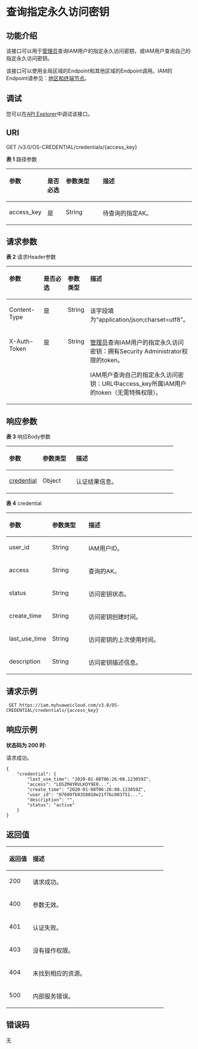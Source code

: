 # 查询指定永久访问密钥<a name="iam_03_0002"></a>

## 功能介绍<a name="zh-cn_topic_0221482383_section194279712012"></a>

该接口可以用于[管理员](https://support.huaweicloud.com/usermanual-iam/iam_01_0001.html)查询IAM用户的指定永久访问密钥，或IAM用户查询自己的指定永久访问密钥。

该接口可以使用全局区域的Endpoint和其他区域的Endpoint调用。IAM的Endpoint请参见：[地区和终端节点](https://developer.huaweicloud.com/endpoint?IAM)。

## 调试<a name="section197711711165318"></a>

您可以在[API Explorer](https://apiexplorer.developer.huaweicloud.com/apiexplorer/doc?product=IAM&api=ShowPermanentAccessKey)中调试该接口。

## URI<a name="zh-cn_topic_0221482383_section242727162013"></a>

GET /v3.0/OS-CREDENTIAL/credentials/\{access\_key\}

**表 1**  路径参数

<a name="zh-cn_topic_0221482383_table542857152012"></a>
<table><thead align="left"><tr id="zh-cn_topic_0221482383_row642818717201"><th class="cellrowborder" valign="top" width="20%" id="mcps1.2.5.1.1"><p id="zh-cn_topic_0221482383_p542818762018"><a name="zh-cn_topic_0221482383_p542818762018"></a><a name="zh-cn_topic_0221482383_p542818762018"></a>参数</p>
</th>
<th class="cellrowborder" valign="top" width="10%" id="mcps1.2.5.1.2"><p id="zh-cn_topic_0221482383_p1242916718206"><a name="zh-cn_topic_0221482383_p1242916718206"></a><a name="zh-cn_topic_0221482383_p1242916718206"></a>是否必选</p>
</th>
<th class="cellrowborder" valign="top" width="20%" id="mcps1.2.5.1.3"><p id="zh-cn_topic_0221482383_p14429979204"><a name="zh-cn_topic_0221482383_p14429979204"></a><a name="zh-cn_topic_0221482383_p14429979204"></a>参数类型</p>
</th>
<th class="cellrowborder" valign="top" width="50%" id="mcps1.2.5.1.4"><p id="zh-cn_topic_0221482383_p1342918715202"><a name="zh-cn_topic_0221482383_p1342918715202"></a><a name="zh-cn_topic_0221482383_p1342918715202"></a>描述</p>
</th>
</tr>
</thead>
<tbody><tr id="zh-cn_topic_0221482383_row14285792014"><td class="cellrowborder" valign="top" width="20%" headers="mcps1.2.5.1.1 "><p id="zh-cn_topic_0221482383_p14290714205"><a name="zh-cn_topic_0221482383_p14290714205"></a><a name="zh-cn_topic_0221482383_p14290714205"></a>access_key</p>
</td>
<td class="cellrowborder" valign="top" width="10%" headers="mcps1.2.5.1.2 "><p id="zh-cn_topic_0221482383_p1842911715205"><a name="zh-cn_topic_0221482383_p1842911715205"></a><a name="zh-cn_topic_0221482383_p1842911715205"></a>是</p>
</td>
<td class="cellrowborder" valign="top" width="20%" headers="mcps1.2.5.1.3 "><p id="zh-cn_topic_0221482383_p54295716207"><a name="zh-cn_topic_0221482383_p54295716207"></a><a name="zh-cn_topic_0221482383_p54295716207"></a>String</p>
</td>
<td class="cellrowborder" valign="top" width="50%" headers="mcps1.2.5.1.4 "><p id="zh-cn_topic_0221482383_p13429777204"><a name="zh-cn_topic_0221482383_p13429777204"></a><a name="zh-cn_topic_0221482383_p13429777204"></a>待查询的指定AK。</p>
</td>
</tr>
</tbody>
</table>

## 请求参数<a name="zh-cn_topic_0221482383_section543027152015"></a>

**表 2**  请求Header参数

<a name="zh-cn_topic_0221482383_HeaderParameter"></a>
<table><thead align="left"><tr id="zh-cn_topic_0221482383_row043014752018"><th class="cellrowborder" valign="top" width="20%" id="mcps1.2.5.1.1"><p id="zh-cn_topic_0221482383_p15430276205"><a name="zh-cn_topic_0221482383_p15430276205"></a><a name="zh-cn_topic_0221482383_p15430276205"></a>参数</p>
</th>
<th class="cellrowborder" valign="top" width="20%" id="mcps1.2.5.1.2"><p id="zh-cn_topic_0221482383_p6430870201"><a name="zh-cn_topic_0221482383_p6430870201"></a><a name="zh-cn_topic_0221482383_p6430870201"></a>是否必选</p>
</th>
<th class="cellrowborder" valign="top" width="10%" id="mcps1.2.5.1.3"><p id="zh-cn_topic_0221482383_p2431207162011"><a name="zh-cn_topic_0221482383_p2431207162011"></a><a name="zh-cn_topic_0221482383_p2431207162011"></a>参数类型</p>
</th>
<th class="cellrowborder" valign="top" width="50%" id="mcps1.2.5.1.4"><p id="zh-cn_topic_0221482383_p1543111711208"><a name="zh-cn_topic_0221482383_p1543111711208"></a><a name="zh-cn_topic_0221482383_p1543111711208"></a>描述</p>
</th>
</tr>
</thead>
<tbody><tr id="zh-cn_topic_0221482383_row134303710201"><td class="cellrowborder" valign="top" width="20%" headers="mcps1.2.5.1.1 "><p id="zh-cn_topic_0221482383_p1943114716206"><a name="zh-cn_topic_0221482383_p1943114716206"></a><a name="zh-cn_topic_0221482383_p1943114716206"></a>Content-Type</p>
</td>
<td class="cellrowborder" valign="top" width="20%" headers="mcps1.2.5.1.2 "><p id="zh-cn_topic_0221482383_p15431578202"><a name="zh-cn_topic_0221482383_p15431578202"></a><a name="zh-cn_topic_0221482383_p15431578202"></a>是</p>
</td>
<td class="cellrowborder" valign="top" width="10%" headers="mcps1.2.5.1.3 "><p id="zh-cn_topic_0221482383_p18431878203"><a name="zh-cn_topic_0221482383_p18431878203"></a><a name="zh-cn_topic_0221482383_p18431878203"></a>String</p>
</td>
<td class="cellrowborder" valign="top" width="50%" headers="mcps1.2.5.1.4 "><p id="zh-cn_topic_0221482383_p124318717203"><a name="zh-cn_topic_0221482383_p124318717203"></a><a name="zh-cn_topic_0221482383_p124318717203"></a>该字段填为“application/json;charset=utf8”。</p>
</td>
</tr>
<tr id="zh-cn_topic_0221482383_row9430777209"><td class="cellrowborder" valign="top" width="20%" headers="mcps1.2.5.1.1 "><p id="zh-cn_topic_0221482383_p144311371208"><a name="zh-cn_topic_0221482383_p144311371208"></a><a name="zh-cn_topic_0221482383_p144311371208"></a>X-Auth-Token</p>
</td>
<td class="cellrowborder" valign="top" width="20%" headers="mcps1.2.5.1.2 "><p id="zh-cn_topic_0221482383_p54327717204"><a name="zh-cn_topic_0221482383_p54327717204"></a><a name="zh-cn_topic_0221482383_p54327717204"></a>是</p>
</td>
<td class="cellrowborder" valign="top" width="10%" headers="mcps1.2.5.1.3 "><p id="zh-cn_topic_0221482383_p943219752010"><a name="zh-cn_topic_0221482383_p943219752010"></a><a name="zh-cn_topic_0221482383_p943219752010"></a>String</p>
</td>
<td class="cellrowborder" valign="top" width="50%" headers="mcps1.2.5.1.4 "><p id="zh-cn_topic_0221482383_p2043216732012"><a name="zh-cn_topic_0221482383_p2043216732012"></a><a name="zh-cn_topic_0221482383_p2043216732012"></a><a href="https://support.huaweicloud.com/usermanual-iam/iam_01_0001.html" target="_blank" rel="noopener noreferrer">管理员</a>查询IAM用户的指定永久访问密钥：拥有Security Administrator权限的token。</p>
<p id="zh-cn_topic_0221482383_p743237122019"><a name="zh-cn_topic_0221482383_p743237122019"></a><a name="zh-cn_topic_0221482383_p743237122019"></a>IAM用户查询自己的指定永久访问密钥：URL中access_key所属IAM用户的token（无需特殊权限）。</p>
</td>
</tr>
</tbody>
</table>

## 响应参数<a name="zh-cn_topic_0221482383_section14432177182020"></a>

**表 3**  响应Body参数

<a name="zh-cn_topic_0221482383_responseParameter"></a>
<table><thead align="left"><tr id="zh-cn_topic_0221482383_row154331774207"><th class="cellrowborder" valign="top" width="20%" id="mcps1.2.4.1.1"><p id="zh-cn_topic_0221482383_p144333718204"><a name="zh-cn_topic_0221482383_p144333718204"></a><a name="zh-cn_topic_0221482383_p144333718204"></a>参数</p>
</th>
<th class="cellrowborder" valign="top" width="20%" id="mcps1.2.4.1.2"><p id="zh-cn_topic_0221482383_p1143311712012"><a name="zh-cn_topic_0221482383_p1143311712012"></a><a name="zh-cn_topic_0221482383_p1143311712012"></a>参数类型</p>
</th>
<th class="cellrowborder" valign="top" width="60%" id="mcps1.2.4.1.3"><p id="zh-cn_topic_0221482383_p18434197172016"><a name="zh-cn_topic_0221482383_p18434197172016"></a><a name="zh-cn_topic_0221482383_p18434197172016"></a>描述</p>
</th>
</tr>
</thead>
<tbody><tr id="zh-cn_topic_0221482383_row7433177102019"><td class="cellrowborder" valign="top" width="20%" headers="mcps1.2.4.1.1 "><p id="zh-cn_topic_0221482383_p18434775204"><a name="zh-cn_topic_0221482383_p18434775204"></a><a name="zh-cn_topic_0221482383_p18434775204"></a><a href="#zh-cn_topic_0221482383_response_Rs44Credential">credential</a></p>
</td>
<td class="cellrowborder" valign="top" width="20%" headers="mcps1.2.4.1.2 "><p id="zh-cn_topic_0221482383_p9434207162011"><a name="zh-cn_topic_0221482383_p9434207162011"></a><a name="zh-cn_topic_0221482383_p9434207162011"></a>Object</p>
</td>
<td class="cellrowborder" valign="top" width="60%" headers="mcps1.2.4.1.3 "><p id="zh-cn_topic_0221482383_p134346722016"><a name="zh-cn_topic_0221482383_p134346722016"></a><a name="zh-cn_topic_0221482383_p134346722016"></a>认证结果信息。</p>
</td>
</tr>
</tbody>
</table>

**表 4**  credential

<a name="zh-cn_topic_0221482383_response_Rs44Credential"></a>
<table><thead align="left"><tr id="zh-cn_topic_0221482383_row14345772010"><th class="cellrowborder" valign="top" width="20%" id="mcps1.2.4.1.1"><p id="zh-cn_topic_0221482383_p14435107182012"><a name="zh-cn_topic_0221482383_p14435107182012"></a><a name="zh-cn_topic_0221482383_p14435107182012"></a>参数</p>
</th>
<th class="cellrowborder" valign="top" width="20%" id="mcps1.2.4.1.2"><p id="zh-cn_topic_0221482383_p44352074207"><a name="zh-cn_topic_0221482383_p44352074207"></a><a name="zh-cn_topic_0221482383_p44352074207"></a>参数类型</p>
</th>
<th class="cellrowborder" valign="top" width="60%" id="mcps1.2.4.1.3"><p id="zh-cn_topic_0221482383_p74352715201"><a name="zh-cn_topic_0221482383_p74352715201"></a><a name="zh-cn_topic_0221482383_p74352715201"></a>描述</p>
</th>
</tr>
</thead>
<tbody><tr id="zh-cn_topic_0221482383_row1443417792015"><td class="cellrowborder" valign="top" width="20%" headers="mcps1.2.4.1.1 "><p id="zh-cn_topic_0221482383_p15435376207"><a name="zh-cn_topic_0221482383_p15435376207"></a><a name="zh-cn_topic_0221482383_p15435376207"></a>user_id</p>
</td>
<td class="cellrowborder" valign="top" width="20%" headers="mcps1.2.4.1.2 "><p id="zh-cn_topic_0221482383_p184357720205"><a name="zh-cn_topic_0221482383_p184357720205"></a><a name="zh-cn_topic_0221482383_p184357720205"></a>String</p>
</td>
<td class="cellrowborder" valign="top" width="60%" headers="mcps1.2.4.1.3 "><p id="zh-cn_topic_0221482383_p54369712206"><a name="zh-cn_topic_0221482383_p54369712206"></a><a name="zh-cn_topic_0221482383_p54369712206"></a>IAM用户ID。</p>
</td>
</tr>
<tr id="zh-cn_topic_0221482383_row17434371205"><td class="cellrowborder" valign="top" width="20%" headers="mcps1.2.4.1.1 "><p id="zh-cn_topic_0221482383_p1343637132015"><a name="zh-cn_topic_0221482383_p1343637132015"></a><a name="zh-cn_topic_0221482383_p1343637132015"></a>access</p>
</td>
<td class="cellrowborder" valign="top" width="20%" headers="mcps1.2.4.1.2 "><p id="zh-cn_topic_0221482383_p5436117142012"><a name="zh-cn_topic_0221482383_p5436117142012"></a><a name="zh-cn_topic_0221482383_p5436117142012"></a>String</p>
</td>
<td class="cellrowborder" valign="top" width="60%" headers="mcps1.2.4.1.3 "><p id="zh-cn_topic_0221482383_p16436127112010"><a name="zh-cn_topic_0221482383_p16436127112010"></a><a name="zh-cn_topic_0221482383_p16436127112010"></a>查询的AK。</p>
</td>
</tr>
<tr id="zh-cn_topic_0221482383_row154341476204"><td class="cellrowborder" valign="top" width="20%" headers="mcps1.2.4.1.1 "><p id="zh-cn_topic_0221482383_p15436157132015"><a name="zh-cn_topic_0221482383_p15436157132015"></a><a name="zh-cn_topic_0221482383_p15436157132015"></a>status</p>
</td>
<td class="cellrowborder" valign="top" width="20%" headers="mcps1.2.4.1.2 "><p id="zh-cn_topic_0221482383_p184361874202"><a name="zh-cn_topic_0221482383_p184361874202"></a><a name="zh-cn_topic_0221482383_p184361874202"></a>String</p>
</td>
<td class="cellrowborder" valign="top" width="60%" headers="mcps1.2.4.1.3 "><p id="zh-cn_topic_0221482383_p134368772010"><a name="zh-cn_topic_0221482383_p134368772010"></a><a name="zh-cn_topic_0221482383_p134368772010"></a>访问密钥状态。</p>
</td>
</tr>
<tr id="zh-cn_topic_0221482383_row84350710204"><td class="cellrowborder" valign="top" width="20%" headers="mcps1.2.4.1.1 "><p id="zh-cn_topic_0221482383_p1437575205"><a name="zh-cn_topic_0221482383_p1437575205"></a><a name="zh-cn_topic_0221482383_p1437575205"></a>create_time</p>
</td>
<td class="cellrowborder" valign="top" width="20%" headers="mcps1.2.4.1.2 "><p id="zh-cn_topic_0221482383_p124371377205"><a name="zh-cn_topic_0221482383_p124371377205"></a><a name="zh-cn_topic_0221482383_p124371377205"></a>String</p>
</td>
<td class="cellrowborder" valign="top" width="60%" headers="mcps1.2.4.1.3 "><p id="zh-cn_topic_0221482383_p24371770204"><a name="zh-cn_topic_0221482383_p24371770204"></a><a name="zh-cn_topic_0221482383_p24371770204"></a>访问密钥创建时间。</p>
</td>
</tr>
<tr id="zh-cn_topic_0221482383_row14356772014"><td class="cellrowborder" valign="top" width="20%" headers="mcps1.2.4.1.1 "><p id="zh-cn_topic_0221482383_p1043727132013"><a name="zh-cn_topic_0221482383_p1043727132013"></a><a name="zh-cn_topic_0221482383_p1043727132013"></a>last_use_time</p>
</td>
<td class="cellrowborder" valign="top" width="20%" headers="mcps1.2.4.1.2 "><p id="zh-cn_topic_0221482383_p124371792018"><a name="zh-cn_topic_0221482383_p124371792018"></a><a name="zh-cn_topic_0221482383_p124371792018"></a>String</p>
</td>
<td class="cellrowborder" valign="top" width="60%" headers="mcps1.2.4.1.3 "><p id="zh-cn_topic_0221482383_p16437207142010"><a name="zh-cn_topic_0221482383_p16437207142010"></a><a name="zh-cn_topic_0221482383_p16437207142010"></a>访问密钥的上次使用时间。</p>
</td>
</tr>
<tr id="zh-cn_topic_0221482383_row04351770208"><td class="cellrowborder" valign="top" width="20%" headers="mcps1.2.4.1.1 "><p id="zh-cn_topic_0221482383_p54371573208"><a name="zh-cn_topic_0221482383_p54371573208"></a><a name="zh-cn_topic_0221482383_p54371573208"></a>description</p>
</td>
<td class="cellrowborder" valign="top" width="20%" headers="mcps1.2.4.1.2 "><p id="zh-cn_topic_0221482383_p443817732019"><a name="zh-cn_topic_0221482383_p443817732019"></a><a name="zh-cn_topic_0221482383_p443817732019"></a>String</p>
</td>
<td class="cellrowborder" valign="top" width="60%" headers="mcps1.2.4.1.3 "><p id="zh-cn_topic_0221482383_p443814711201"><a name="zh-cn_topic_0221482383_p443814711201"></a><a name="zh-cn_topic_0221482383_p443814711201"></a>访问密钥描述信息。</p>
</td>
</tr>
</tbody>
</table>

## 请求示例<a name="zh-cn_topic_0221482383_section174387752020"></a>

```
 GET https://iam.myhuaweicloud.com/v3.0/OS-CREDENTIAL/credentials/{access_key}
```

## 响应示例<a name="zh-cn_topic_0221482383_section24387720204"></a>

**状态码为 200 时:**

请求成功。

```
{
    "credential": {
        "last_use_time": "2020-01-08T06:26:08.123059Z",
        "access": "LOSZM4YRVLKOY9E8...",
        "create_time": "2020-01-08T06:26:08.123059Z",
        "user_id": "07609fb9358010e21f7bc003751...",
        "description": "",
        "status": "active"
    }
}
```

## 返回值<a name="zh-cn_topic_0221482383_section17440107142015"></a>

<a name="zh-cn_topic_0221482383_table2426"></a>
<table><thead align="left"><tr id="zh-cn_topic_0221482383_row194401578205"><th class="cellrowborder" valign="top" width="15%" id="mcps1.1.3.1.1"><p id="zh-cn_topic_0221482383_p54401978208"><a name="zh-cn_topic_0221482383_p54401978208"></a><a name="zh-cn_topic_0221482383_p54401978208"></a>返回值</p>
</th>
<th class="cellrowborder" valign="top" width="85%" id="mcps1.1.3.1.2"><p id="zh-cn_topic_0221482383_p1444018762010"><a name="zh-cn_topic_0221482383_p1444018762010"></a><a name="zh-cn_topic_0221482383_p1444018762010"></a>描述</p>
</th>
</tr>
</thead>
<tbody><tr id="zh-cn_topic_0221482383_row19440187142012"><td class="cellrowborder" valign="top" width="15%" headers="mcps1.1.3.1.1 "><p id="zh-cn_topic_0221482383_p644112715207"><a name="zh-cn_topic_0221482383_p644112715207"></a><a name="zh-cn_topic_0221482383_p644112715207"></a>200</p>
</td>
<td class="cellrowborder" valign="top" width="85%" headers="mcps1.1.3.1.2 "><p id="zh-cn_topic_0221482383_p1744117717204"><a name="zh-cn_topic_0221482383_p1744117717204"></a><a name="zh-cn_topic_0221482383_p1744117717204"></a>请求成功。</p>
</td>
</tr>
<tr id="zh-cn_topic_0221482383_row144401674203"><td class="cellrowborder" valign="top" width="15%" headers="mcps1.1.3.1.1 "><p id="zh-cn_topic_0221482383_p94417717204"><a name="zh-cn_topic_0221482383_p94417717204"></a><a name="zh-cn_topic_0221482383_p94417717204"></a>400</p>
</td>
<td class="cellrowborder" valign="top" width="85%" headers="mcps1.1.3.1.2 "><p id="zh-cn_topic_0221482383_p1044117112013"><a name="zh-cn_topic_0221482383_p1044117112013"></a><a name="zh-cn_topic_0221482383_p1044117112013"></a>参数无效。</p>
</td>
</tr>
<tr id="zh-cn_topic_0221482383_row2044013719201"><td class="cellrowborder" valign="top" width="15%" headers="mcps1.1.3.1.1 "><p id="zh-cn_topic_0221482383_p124419742016"><a name="zh-cn_topic_0221482383_p124419742016"></a><a name="zh-cn_topic_0221482383_p124419742016"></a>401</p>
</td>
<td class="cellrowborder" valign="top" width="85%" headers="mcps1.1.3.1.2 "><p id="zh-cn_topic_0221482383_p144415792014"><a name="zh-cn_topic_0221482383_p144415792014"></a><a name="zh-cn_topic_0221482383_p144415792014"></a>认证失败。</p>
</td>
</tr>
<tr id="zh-cn_topic_0221482383_row144014714208"><td class="cellrowborder" valign="top" width="15%" headers="mcps1.1.3.1.1 "><p id="zh-cn_topic_0221482383_p244157142015"><a name="zh-cn_topic_0221482383_p244157142015"></a><a name="zh-cn_topic_0221482383_p244157142015"></a>403</p>
</td>
<td class="cellrowborder" valign="top" width="85%" headers="mcps1.1.3.1.2 "><p id="zh-cn_topic_0221482383_p17442127202018"><a name="zh-cn_topic_0221482383_p17442127202018"></a><a name="zh-cn_topic_0221482383_p17442127202018"></a>没有操作权限。</p>
</td>
</tr>
<tr id="zh-cn_topic_0221482383_row644012715204"><td class="cellrowborder" valign="top" width="15%" headers="mcps1.1.3.1.1 "><p id="zh-cn_topic_0221482383_p174421572208"><a name="zh-cn_topic_0221482383_p174421572208"></a><a name="zh-cn_topic_0221482383_p174421572208"></a>404</p>
</td>
<td class="cellrowborder" valign="top" width="85%" headers="mcps1.1.3.1.2 "><p id="zh-cn_topic_0221482383_p134421376204"><a name="zh-cn_topic_0221482383_p134421376204"></a><a name="zh-cn_topic_0221482383_p134421376204"></a>未找到相应的资源。</p>
</td>
</tr>
<tr id="zh-cn_topic_0221482383_row44400715206"><td class="cellrowborder" valign="top" width="15%" headers="mcps1.1.3.1.1 "><p id="zh-cn_topic_0221482383_p8442187182010"><a name="zh-cn_topic_0221482383_p8442187182010"></a><a name="zh-cn_topic_0221482383_p8442187182010"></a>500</p>
</td>
<td class="cellrowborder" valign="top" width="85%" headers="mcps1.1.3.1.2 "><p id="zh-cn_topic_0221482383_p1144213713204"><a name="zh-cn_topic_0221482383_p1144213713204"></a><a name="zh-cn_topic_0221482383_p1144213713204"></a>内部服务错误。</p>
</td>
</tr>
</tbody>
</table>

## 错误码<a name="zh-cn_topic_0221482383_section1344220792016"></a>

无

